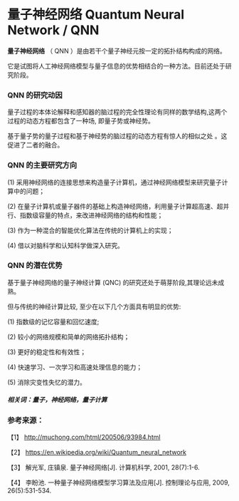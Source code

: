 # 量子神经网络 Quantum Neural Network / QNN

**量子神经网络** （ QNN ）是由若干个量子神经元按一定的拓扑结构构成的网络。

它是试图将人工神经网络模型与量子信息的优势相结合的一种方法。目前还处于研究阶段。


### QNN 的研究动因 

量子过程的本体论解释和感知器的脑过程的完全性理论有同样的数学结构,这两个过程的动态方程都包含了一种场, 即量子势或神经势。

基于量子势的量子过程和基于神经势的脑过程的动态方程有惊人的相似之处 。这促进了二者的融合。 


### QNN 的主要研究方向

(1) 采用神经网络的连接思想来构造量子计算机，通过神经网络模型来研究量子计算中的问题；
 
(2) 在量子计算机或量子器件的基础上构造神经网络，利用量子计算超高速、超并行、指数级容量的特点，来改进神经网络的结构和性能；
   
(3) 作为一种混合的智能优化算法在传统的计算机上的实现；

(4) 借以对脑科学和认知科学做深入研究。


### QNN 的潜在优势 

基于量子神经网络的量子神经计算 (QNC) 的研究还处于萌芽阶段,其理论远未成熟。

但与传统的神经计算比较, 至少在以下几个方面具有明显的优势: 
 
(1) 指数级的记忆容量和回忆速度;  

(2) 较小的网络规模和简单的网络拓扑结构；
 
(3) 更好的稳定性和有效性；

(4) 快速学习、一次学习和高速处理信息的能力；
  
(5) 消除灾变性失忆的潜力。

##### 相关词：量子，神经网络，量子计算

### 参考来源：

【1】 http://muchong.com/html/200506/93984.html  

【2】 https://en.wikipedia.org/wiki/Quantum_neural_network

【3】 解光军, 庄镇泉. 量子神经网络[J]. 计算机科学, 2001, 28(7):1-6.

【4】 李盼池. 一种量子神经网络模型学习算法及应用[J]. 控制理论与应用, 2009, 26(5):531-534.
  
